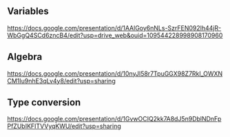 ## Variables

https://docs.google.com/presentation/d/1AAlGoy6nNLs-SzrFEN092lh44jR-WbGgQ4SCd6zncB4/edit?usp=drive_web&ouid=109544228998908170960


## Algebra

https://docs.google.com/presentation/d/10nyJI58r7TpuGGX98Z7Rkl_OWXNCM1Iu9nhE3qLv4y8/edit?usp=sharing

## Type conversion

https://docs.google.com/presentation/d/1GvwOCIQ2kk7A8dJ5n9DblNDnFpPfZUbIKFITVVyqKWU/edit?usp=sharing
